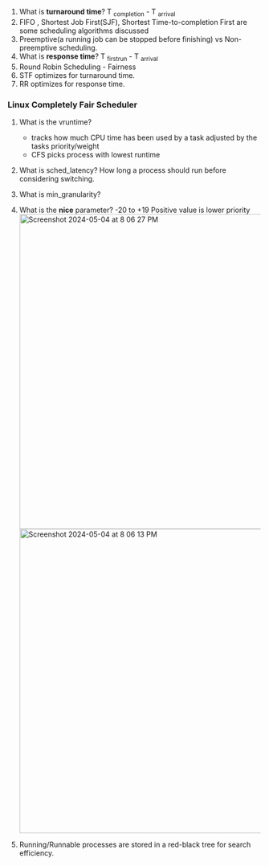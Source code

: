 1. What is **turnaround time**?
     T <sub>completion</sub> - T <sub>arrival</sub>
2. FIFO , Shortest Job First(SJF), Shortest Time-to-completion First are some scheduling algorithms discussed
3. Preemptive(a running job can be stopped before finishing) vs Non-preemptive scheduling.
4. What is **response time**?
     T <sub>firstrun</sub> - T <sub>arrival</sub>
5. Round Robin Scheduling - Fairness
6. STF optimizes for turnaround time.
7. RR optimizes for response time.


### Linux Completely Fair Scheduler

1. What is the vruntime?
   - tracks how much CPU time has been used by a task adjusted by the tasks priority/weight
   - CFS picks process with lowest runtime
3. What is sched_latency? How long a process should run before considering switching.
4. What is min_granularity?
5. What is the **nice** parameter?
   -20 to +19
   Positive value is lower priority
   <img width="627" alt="Screenshot 2024-05-04 at 8 06 27 PM" src="https://github.com/debamitra/debs-notes/assets/2363934/54069fa9-e45f-4550-aa1a-98a23c2cd59f">
   <img width="606" alt="Screenshot 2024-05-04 at 8 06 13 PM" src="https://github.com/debamitra/debs-notes/assets/2363934/7dfa3404-d5ef-49b2-a5c0-7bf68bfb8e8a">

6. Running/Runnable processes are stored in a red-black tree for search efficiency.



